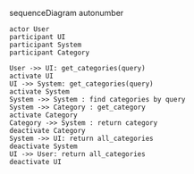 sequenceDiagram
autonumber

    actor User
    participant UI
    participant System
    participant Category

    User ->> UI: get_categories(query)
    activate UI
    UI ->> System: get_categories(query)
    activate System
    System ->> System : find categories by query
    System ->> Category : get_category
    activate Category
    Category ->> System : return category
    deactivate Category
    System ->> UI: return all_categories
    deactivate System
    UI ->> User: return all_categories
    deactivate UI

